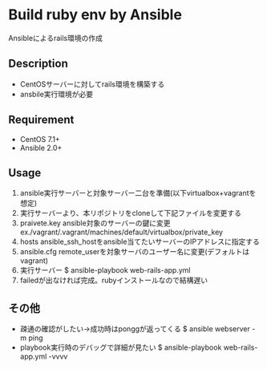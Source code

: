 # Build ruby env by Ansible
Ansibleによるrails環境の作成

## Description
- CentOSサーバーに対してrails環境を構築する
- ansbile実行環境が必要

## Requirement
- CentOS  7.1+
- Ansible 2.0+

## Usage
1. ansible実行サーバーと対象サーバー二台を準備(以下virtualbox+vagrantを想定)
2. 実行サーバーより、本リポジトリをcloneして下記ファイルを変更する
3. praivete.key
ansible対象のサーバーの鍵に変更 ex./vagrant/.vagrant/machines/default/virtualbox/private_key
4. hosts
ansible_ssh_hostをansible当てたいサーバーのIPアドレスに指定する
5. ansible.cfg
remote_userを対象サーバのユーザー名に変更(デフォルトはvagrant)
6. 実行サーバー
$ ansible-playbook web-rails-app.yml
7. failedが出なければ完成。rubyインストールなので結構遅い

## その他
- 疎通の確認がしたい→成功時はponggが返ってくる
$ ansible webserver -m ping
- playbook実行時のデバッグで詳細が見たい
$ ansible-playbook web-rails-app.yml -vvvv





